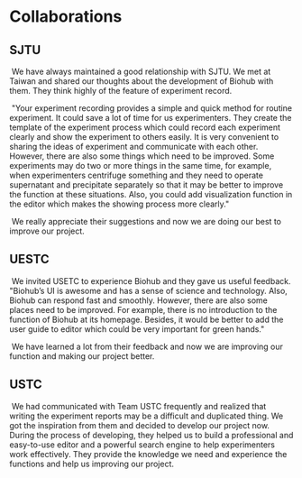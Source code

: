 # Collaborations

## SJTU

​	We have always maintained a good relationship with SJTU. We met at Taiwan and shared our thoughts about the development of Biohub with them. They think highly of the feature of experiment record. 

​	"Your experiment recording provides a simple and quick method for routine experiment. It could save a lot of time for us experimenters. They create the template of the experiment process which could record each experiment clearly and show the experiment to others easily. It is very convenient to sharing the ideas of experiment and communicate with each other. However, there are also some things which need to be improved. Some experiments may do two or more things in the same time, for example, when experimenters centrifuge something and they need to operate supernatant and precipitate separately so that it may be better to improve the function at these situations. Also, you could add visualization function in the editor which makes the showing process more clearly." 

​	We really appreciate their suggestions and now we are doing our best to improve our project.

## UESTC

​	We invited USETC to experience Biohub and they gave us useful feedback. "Biohub’s UI is awesome and has a sense of science and technology. Also, Biohub can respond fast and smoothly. However, there are also some places need to be improved. For example, there is no introduction to the function of Biohub at its homepage. Besides, it would be better to add the user guide to editor which could be very important for green hands."

​	 We have learned a lot from their feedback and now we are improving our function and making our project better.

## USTC

​	We had communicated with Team USTC frequently and realized that writing the experiment reports may be a difficult and duplicated thing. We got the inspiration from them and decided to develop our project now. During the process of developing, they helped us to build a professional and easy-to-use editor and a powerful search engine to help experimenters work effectively. They provide the knowledge we need and experience the functions and help us improving our project.